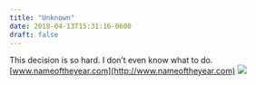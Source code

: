 ```yaml
---
title: "Unknown"
date: 2018-04-13T15:31:16-0600
draft: false
---
```


This decision is so hard. I don’t even know what to do. [www.nameoftheyear.com](http://www.nameoftheyear.com)
![](/images/2018/3f98d3f62e.jpg)
